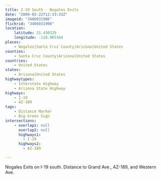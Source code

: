 ```yaml
---
title: I-19 South - Nogales Exits
date: "2009-03-22T12:33:33Z"
imageid: "3406031906"
flickrid: "3406031906"
location:
    latitude: 31.430329
    longitude: -110.965164
places:
    - Nogales|Santa Cruz County|Arizona|United States
counties:
    - Santa Cruz County|Arizona|United States
countries:
    - United States
states:
    - Arizona|United States
highwaytypes:
    - Interstate Highway
    - Arizona State Highway
highways:
    - I-19
    - AZ-189
tags:
    - Distance Marker
    - Big Green Sign
intersections:
    - overlap1: null
      overlap2: null
      highways1:
        - I-19
      highways2:
        - AZ-189

---
```

Nogales Exits on I-19 south. Distance to Grand Ave., AZ-189, and Western Ave.